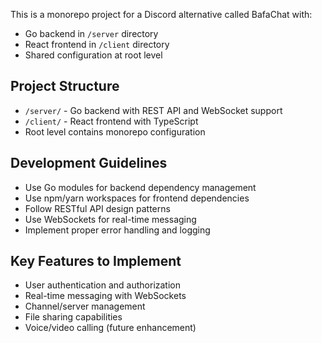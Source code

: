 <!-- Workspace-specific instructions for Discord alternative (BafaChat) -->

This is a monorepo project for a Discord alternative called BafaChat with:
- Go backend in `/server` directory 
- React frontend in `/client` directory
- Shared configuration at root level

## Project Structure
- `/server/` - Go backend with REST API and WebSocket support
- `/client/` - React frontend with TypeScript
- Root level contains monorepo configuration

## Development Guidelines
- Use Go modules for backend dependency management
- Use npm/yarn workspaces for frontend dependencies
- Follow RESTful API design patterns
- Use WebSockets for real-time messaging
- Implement proper error handling and logging

## Key Features to Implement
- User authentication and authorization
- Real-time messaging with WebSockets
- Channel/server management
- File sharing capabilities
- Voice/video calling (future enhancement)